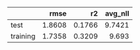 |          |   rmse |     r2 |   avg_nll |
|:---------|-------:|-------:|----------:|
| test     | 1.8608 | 0.1766 |    9.7421 |
| training | 1.7358 | 0.3209 |    9.693  |